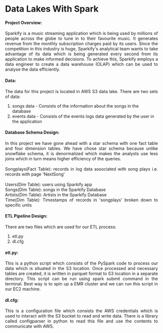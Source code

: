 # Data Lakes With Spark

#### Project Overview:
<p style='text-align: justify;'>
Sparkify is a music streaming application which is being used by millions of people
across the globe to tune in to their favourite music. It generates revenue from the
monthly subscription charges paid by its users. Since the competition in this industry is huge, Sparkify's analytical team wants to take advantage of its data which is being generated every second from its application to make informed decisions. To achieve this, Sparkify employs a data engineer to create a data warehouse (OLAP) which can be used to analyse the data efficiently.
</p>

#### **Data:**
<p style='text-align: justify;'>
The data for this project is located in AWS S3 data lake. There are two sets of data:<br>

1.	songs data - Consists of the information about the songs in the database
2. events data - Consists of the events logs data generated by the user in the application

</p>

#### **Database Schema Design:**
<div style="text-align: justify">
In this project we have gone ahead with a star schema with one fact table and four dimension tables. We have chose star schema because unlike snowflake schema, it is denormalized which makes the analysts use less joins which in turn means higher efficiency of the queries.
</div>
<br>
<div style="text-align: justify">
Songplays(Fact Table): records in log data associated with song plays i.e. records with page 'NextSong'
</div>
<br>
<div style="text-align: justify">
Users(Dim Table): users using Sparkify app <br>
Songs(Dim Table): songs in the Sparkify Database <br>
Artists(Dim Table): Artists in the Sparkify Database <br>
Time(Dim Table): Timestamps of records in 'songplays' broken down to specific units 
</div>

#### **ETL Pipeline Design:**

There are two files which are used for our ETL process:  
1. etl.py
2. dl.cfg

#### **etl.py:**
<div style="text-align: justify">
This is a python script which consists of the PySpark code to process our data which is situated in the S3 location. Once processed and necessary tables are created, it is written in parquet format to S3 location in a separate directory.
This script can be run using spark submit command in the terminal. Best way is to spin up a EMR cluster and we can run this script in our EC2 machine.
</div>

#### **dl.cfg:**
<div style="text-align: justify">
This is a configuration file which consists the AWS credentials which is used to interact with the S3 bucket to read and write data. There is a library called configparser in python to read this file and use the contents to communicate with AWS.
</div>
